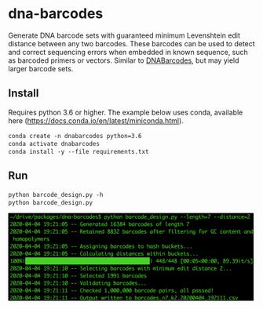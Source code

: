 # dna-barcodes

Generate DNA barcode sets with guaranteed minimum Levenshtein edit distance between any two barcodes. 
These barcodes can be used to detect and correct sequencing errors when embedded in known sequence, such as barcoded primers or vectors.
Similar to [DNABarcodes](https://www.bioconductor.org/packages/release/bioc/html/DNABarcodes.html), but may yield larger barcode sets. 

## Install
Requires python 3.6 or higher. The example below uses conda, available here (https://docs.conda.io/en/latest/miniconda.html).

```
conda create -n dnabarcodes python=3.6
conda activate dnabarcodes
conda install -y --file requirements.txt
```
## Run

```
python barcode_design.py -h
python barcode_design.py
```

<img src="example.png" width="500">

